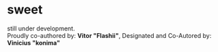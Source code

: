 # sweet

still under development.
<br>
Proudly co-authored by: **Vitor "Flashii"**, Designated and Co-Autored by: **Vinicius "konima"**
